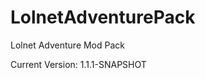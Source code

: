 LolnetAdventurePack
===================

Lolnet Adventure Mod Pack


Current Version: 1.1.1-SNAPSHOT